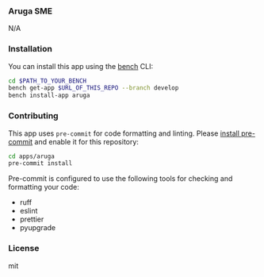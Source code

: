 ### Aruga SME

N/A

### Installation

You can install this app using the [bench](https://github.com/frappe/bench) CLI:

```bash
cd $PATH_TO_YOUR_BENCH
bench get-app $URL_OF_THIS_REPO --branch develop
bench install-app aruga
```

### Contributing

This app uses `pre-commit` for code formatting and linting. Please [install pre-commit](https://pre-commit.com/#installation) and enable it for this repository:

```bash
cd apps/aruga
pre-commit install
```

Pre-commit is configured to use the following tools for checking and formatting your code:

- ruff
- eslint
- prettier
- pyupgrade

### License

mit
